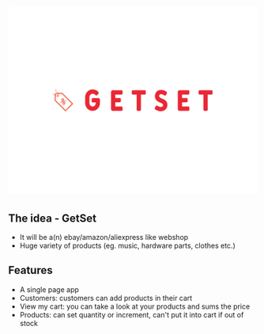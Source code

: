 <!-- # ![logo](logo.svg) -->

# ![logo](logo.svg)

## The idea - GetSet

- It will be a(n) ebay/amazon/aliexpress like webshop
- Huge variety of products (eg. music, hardware parts, clothes etc.)

## Features

- A single page app
- Customers: customers can add products in their cart
- View my cart: you can take a look at your products and sums the price
- Products: can set quantity or increment, can't put it into cart if out of stock
